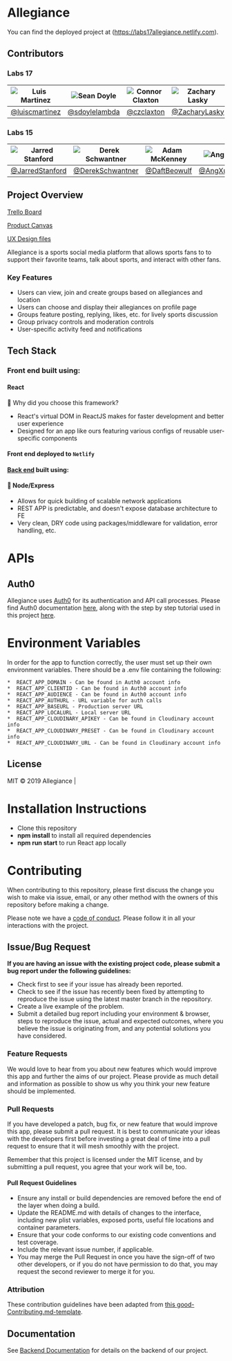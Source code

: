 # Allegiance

You can find the deployed project at (https://labs17allegiance.netlify.com).

## Contributors

### Labs 17
| ![Luis Martinez](https://github.com/luiscmartinez.png) | ![Sean Doyle](https://github.com/sdoylelambda.png) | ![Connor Claxton](https://github.com/czclaxton.png) | ![Zachary Lasky](https://github.com/ZacharyLasky.png) | ![Brandon Gasing Dong](https://github.com/gasingdong.png)  |
| --------------------------------------------------------- | ----------------------------------------------------------- | ---------------------------------------------------- | ------------------------------------------ | -------------------------------------------------------- |
| [@luiscmartinez](https://github.com/luiscmartinez) | [@sdoylelambda](https://github.com/sdoylelambda) | [@czclaxton](https://github.com/czclaxton) | [@ZacharyLasky](https://github.com/ZacharyLasky)   | [@gasingdong](https://github.com/gasingdong) |

### Labs 15
| ![Jarred Stanford](https://github.com/JarredStanford.png) | ![Derek Schwantner](https://github.com/DerekSchwantner.png) | ![Adam McKenney](https://github.com/DaftBeowulf.png) | ![Ang Xu](https://github.com/AngXuDev.png) | ![Dan O'Neill](https://github.com/danpatrickoneill.png)  |
| --------------------------------------------------------- | ----------------------------------------------------------- | ---------------------------------------------------- | ------------------------------------------ | -------------------------------------------------------- |
| [@JarredStanford](https://github.com/JarredStanford)      | [@DerekSchwantner](https://github.com/DerekSchwantner)      | [@DaftBeowulf](https://github.com/DaftBeowulf)       | [@AngXuDev](https://github.com/AngXuDev)   | [@danpatrickoneill](https://github.com/danpatrickoneill) |

## Project Overview

[Trello Board](https://trello.com/b/2L0hcHSc/labs-15-allegiance)

[Product Canvas](https://www.notion.so/Allegiance-2973bfcc17f34daa8f6786dd2ad2146d)

[UX Design files](https://www.figma.com/file/2IOo1GVvRaR7FkxpeU8xFq/%F0%9F%8F%80-Allegiance?node-id=0%3A12)

Allegiance is a sports social media platform that allows sports fans to to support their favorite teams, talk about sports, and interact with other fans.

### Key Features

- Users can view, join and create groups based on allegiances and location
- Users can choose and display their allegiances on profile page
- Groups feature posting, replying, likes, etc. for lively sports discussion
- Group privacy controls and moderation controls
- User-specific activity feed and notifications

## Tech Stack

### Front end built using:

#### React

🚫 Why did you choose this framework?

- React's virtual DOM in ReactJS makes for faster development and better user experience
- Designed for an app like ours featuring various configs of reusable user-specific components

#### Front end deployed to `Netlify`

#### [Back end](https://github.com/labs15-allegiance/backend/) built using:

#### 🚫 Node/Express

- Allows for quick building of scalable network applications
- REST APP is predictable, and doesn't expose database architecture to FE
- Very clean, DRY code using packages/middleware for validation, error handling, etc.

# APIs

## Auth0

Allegiance uses [Auth0](https://auth0.com/) for its authentication and API call processes. Please find Auth0 documentation [here](https://auth0.com/docs), along with the step by step tutorial used in this project [here](https://auth0.com/docs/quickstart/spa/react).

# Environment Variables

In order for the app to function correctly, the user must set up their own environment variables. There should be a .env file containing the following:

    *  REACT_APP_DOMAIN - Can be found in Auth0 account info
    *  REACT_APP_CLIENTID - Can be found in Auth0 account info
    *  REACT_APP_AUDIENCE - Can be found in Auth0 account info
    *  REACT_APP_AUTHURL - URL variable for auth calls
    *  REACT_APP_BASEURL - Production server URL
    *  REACT_APP_LOCALURL - Local server URL
    *  REACT_APP_CLOUDINARY_APIKEY - Can be found in Cloudinary account info
    *  REACT_APP_CLOUDINARY_PRESET - Can be found in Cloudinary account info
    *  REACT_APP_CLOUDINARY_URL - Can be found in Cloudinary account info

## License

MIT © 2019 Allegiance |

# Installation Instructions

- Clone this repository
- **npm install** to install all required dependencies
- **npm run start** to run React app locally

# Contributing

When contributing to this repository, please first discuss the change you wish to make via issue, email, or any other method with the owners of this repository before making a change.

Please note we have a [code of conduct](./CODE_OF_CONDUCT.md). Please follow it in all your interactions with the project.

## Issue/Bug Request

**If you are having an issue with the existing project code, please submit a bug report under the following guidelines:**

- Check first to see if your issue has already been reported.
- Check to see if the issue has recently been fixed by attempting to reproduce the issue using the latest master branch in the repository.
- Create a live example of the problem.
- Submit a detailed bug report including your environment & browser, steps to reproduce the issue, actual and expected outcomes, where you believe the issue is originating from, and any potential solutions you have considered.

### Feature Requests

We would love to hear from you about new features which would improve this app and further the aims of our project. Please provide as much detail and information as possible to show us why you think your new feature should be implemented.

### Pull Requests

If you have developed a patch, bug fix, or new feature that would improve this app, please submit a pull request. It is best to communicate your ideas with the developers first before investing a great deal of time into a pull request to ensure that it will mesh smoothly with the project.

Remember that this project is licensed under the MIT license, and by submitting a pull request, you agree that your work will be, too.

#### Pull Request Guidelines

- Ensure any install or build dependencies are removed before the end of the layer when doing a build.
- Update the README.md with details of changes to the interface, including new plist variables, exposed ports, useful file locations and container parameters.
- Ensure that your code conforms to our existing code conventions and test coverage.
- Include the relevant issue number, if applicable.
- You may merge the Pull Request in once you have the sign-off of two other developers, or if you do not have permission to do that, you may request the second reviewer to merge it for you.

### Attribution

These contribution guidelines have been adapted from [this good-Contributing.md-template](https://gist.github.com/PurpleBooth/b24679402957c63ec426).

## Documentation

See [Backend Documentation](https://github.com/labs15-allegiance/backend/blob/master/.github/README.md) for details on the backend of our project.
